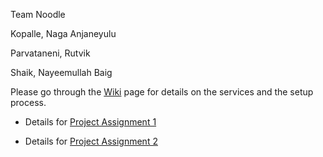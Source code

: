 Team Noodle

Kopalle, Naga Anjaneyulu

Parvataneni, Rutvik

Shaik, Nayeemullah Baig



Please go through the [Wiki](https://github.com/airavata-courses/Noodle/wiki) page for details on the services and the setup process.

* Details for [Project Assignment 1](https://github.com/airavata-courses/Noodle/wiki)

* Details for [Project Assignment 2](https://github.com/airavata-courses/Noodle/wiki/Phase_2)
